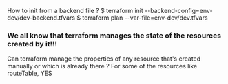 

How to init from a backend file ?
    $ terraform init --backend-config=env-dev/dev-backend.tfvars
    $ terraform plan --var-file=env-dev/dev.tfvars


### We all know that terraform manages the state of the resources created by it!!!

Can terraform manage the properties of any resource that's created manually or which is already there ?
    For some of the resources like routeTable, YES